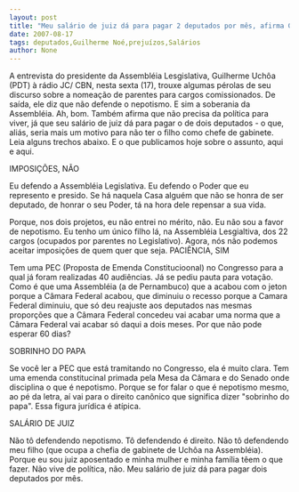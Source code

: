 ```yaml
---
layout: post
title: "Meu salário de juiz dá para pagar 2 deputados por mês, afirma Guilherme Uchôa"
date: 2007-08-17
tags: deputados,Guilherme Noé,prejuízos,Salários
author: None
---
```

A entrevista do presidente da Assembl&eacute;ia Lesgislativa, Guilherme Uch&ocirc;a (PDT) &agrave; r&aacute;dio JC/ CBN, nesta sexta (17), trouxe algumas p&eacute;rolas de seu discurso sobre a nomea&ccedil;&atilde;o de parentes para cargos comissionados. 
De sa&iacute;da, ele diz que n&atilde;o defende o nepotismo.&nbsp;E sim&nbsp;a soberania da Assembl&eacute;ia. Ah, bom. Tamb&eacute;m&nbsp;afirma que n&atilde;o precisa da pol&iacute;tica para viver, j&aacute; que seu sal&aacute;rio de juiz d&aacute; para pagar o de dois deputados - o que, ali&aacute;s, seria mais&nbsp;um motivo para n&atilde;o ter o filho como chefe de gabinete. Leia alguns trechos abaixo. E o que publicamos hoje sobre o assunto, aqui e aqui.

IMPOSI&Ccedil;&Otilde;ES, N&Atilde;O 

Eu defendo a Assembl&eacute;ia Legislativa. Eu defendo o Poder que eu represento e presido. Se h&aacute; naquela Casa algu&eacute;m que n&atilde;o se honra de ser deputado, de honrar o seu Poder, t&aacute; na hora dele repensar a sua vida. 

Porque, nos dois projetos, eu n&atilde;o entrei no m&eacute;rito, n&atilde;o. Eu n&atilde;o sou a favor de nepotismo. Eu tenho um &uacute;nico filho l&aacute;, na Assembl&eacute;ia Lesgialtiva, dos 22 cargos (ocupados por parentes no Legislativo). Agora, n&oacute;s n&atilde;o podemos aceitar imposi&ccedil;&otilde;es de quem quer que seja. 
PACI&Ecirc;NCIA, SIM 

Tem uma PEC (Proposta de Emenda Constitucioonal) no Congresso&nbsp;para a qual&nbsp;j&aacute; foram realizadas 40 audi&ecirc;ncias. J&aacute; se pediu pauta para vota&ccedil;&atilde;o. Como &eacute; que uma Assembl&eacute;ia (a de Pernambuco) que a acabou com o jeton porque a C&acirc;mara Federal acabou, que diminuiu o recesso porque a Camara Federal diminuiu, que s&oacute; deu reajuste aos deputados nas mesmas propor&ccedil;&otilde;es que a C&acirc;mara Federal concedeu vai acabar uma norma que a C&acirc;mara Federal vai acabar s&oacute; daqui a dois meses. Por que n&atilde;o pode esperar 60 dias? 

SOBRINHO DO PAPA 

Se voc&ecirc; ler a PEC que est&aacute; tramitando no Congresso, ela &eacute; muito clara. Tem uma emenda constitucinal primada pela Mesa da C&acirc;mara e do Senado onde disciplina o que &eacute; nepotismo. Porque se for falar o que &eacute; nepotismo mesmo, ao p&eacute; da letra, a&iacute; vai para o direito can&ocirc;nico que significa dizer &quot;sobrinho do papa&quot;. Essa figura jur&iacute;dica &eacute; at&iacute;pica. 

SAL&Aacute;RIO DE JUIZ 

N&atilde;o t&ocirc; defendendo nepotismo. T&ocirc; defendendo &eacute; direito. N&atilde;o t&ocirc; defendendo meu filho (que ocupa a chefia de gabinete de Uch&ocirc;a na Assembl&eacute;ia). Porque eu sou juiz aposentado e minha mulher e minha fam&iacute;lia t&ecirc;em o que fazer. N&atilde;o vive de pol&iacute;tica, n&atilde;o. Meu sal&aacute;rio de juiz d&aacute; para pagar dois deputados por m&ecirc;s. 